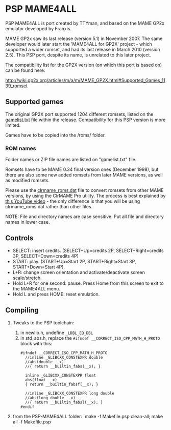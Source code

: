 # PSP MAME4ALL
PSP MAME4ALL is port created by TTYman, and based on the MAME GP2x emulator developed by Franxis. 

MAME GP2x saw its last release (version 5.1) in November 2007. The same developer would later start the 'MAME4ALL for GP2X' project - which supported a wider romset, and had its last release in March 2010 (version 2.5). This PSP port, despite its name, is unrelated to this later project.

The compatibility list for the GP2X version (on which this port is based on) can be found here:

http://wiki.gp2x.org/articles/m/a/m/MAME_GP2X.html#Supported_Games_1139_romset

## Supported games

The original GP2X port supported 1204 different romsets, listed on the [gamelist.txt](https://github.com/PSP-Archive/PSP-MAME4ALL/blob/main/data/gamelist.txt) file within the release. Compatibility for this PSP version is more limited.

Games have to be copied into the /roms/ folder.

### ROM names

Folder names or ZIP file names are listed on "gamelist.txt" file.

Romsets have to be MAME 0.34 final version ones (December 1998), but there are also some new added romsets from later MAME versions, as well as modified romsets.

Please use the [clrmame_roms.dat](https://github.com/PSP-Archive/PSP-MAME4ALL/blob/main/data/clrmame_roms.dat) file to convert romsets from other MAME versions, by using the ClrMAME Pro utility. The process is best explained by [this YouTube video](https://www.youtube.com/watch?v=_lssz2pAba8) - the only difference is that you will be using clrmame_roms.dat rather than other files.

NOTE: File and directory names are case sensitive. Put all file and directory names in lower case.

## Controls

- SELECT: insert credits. (SELECT+Up=credits 2P, SELECT+Right=credits 3P, SELECT+Down=credits 4P)
- START: play. (START+Up=Start 2P, START+Right=Start 3P, START+Down=Start 4P).
- L+R: change screen orientation and activate/deactivate screen scale/stretch.
- Hold L+R for one second: pause. Press Home from this screen to exit to the MAME4ALL menu.
- Hold L and press HOME: reset emulation.

## Compiling
1. Tweaks to the PSP toolchain:
	1. in newlib.h, undefine `_LDBL_EQ_DBL`
	1. in std_abs.h, replace the `#ifndef __CORRECT_ISO_CPP_MATH_H_PROTO` block with this:
		```
		#ifndef __CORRECT_ISO_CPP_MATH_H_PROTO
		  //inline _GLIBCXX_CONSTEXPR double
		  //abs(double __x)
		  //{ return __builtin_fabs(__x); }

		  inline _GLIBCXX_CONSTEXPR float
		  abs(float __x)
		  { return __builtin_fabsf(__x); }

		  //inline _GLIBCXX_CONSTEXPR long double
		  //abs(long double __x)
		  //{ return __builtin_fabsl(__x); }
		#endif
		```
		
2. from the PSP-MAME4ALL folder:
	`make -f Makefile.psp clean-all; make all -f Makefile.psp
